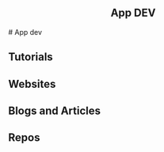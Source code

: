 <h2 align="center">App DEV</h2>
# App dev

## Tutorials

## Websites

## Blogs and Articles

## Repos

